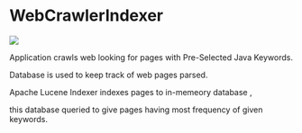 # WebCrawlerIndexer

![](https://img.shields.io/badge/Java--green.svg)

Application crawls web looking for pages with Pre-Selected Java Keywords.

Database is used to keep track of web pages parsed.

Apache Lucene Indexer indexes pages to in-memeory database , 

this database queried to give pages having most frequency of given keywords.
